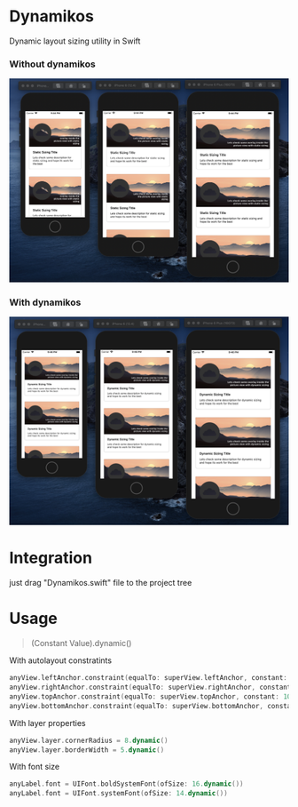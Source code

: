 # Dynamikos
Dynamic layout sizing utility in Swift 


### Without dynamikos

![alt text](https://github.com/siam-biswas/DynamicSize/blob/master/static.png "Static Sizing Preview")

### With dynamikos

![alt text](https://github.com/siam-biswas/DynamicSize/blob/master/dynamic.png "Static Sizing Preview")



# Integration
just drag "Dynamikos.swift" file to the project tree


# Usage
> (Constant Value).dynamic()

With autolayout constratints
```Swift
anyView.leftAnchor.constraint(equalTo: superView.leftAnchor, constant: 20.dynamic()).isActive = true
anyView.rightAnchor.constraint(equalTo: superView.rightAnchor, constant: -20.dynamic()).isActive = true
anyView.topAnchor.constraint(equalTo: superView.topAnchor, constant: 10.dynamic()).isActive = true
anyView.bottomAnchor.constraint(equalTo: superView.bottomAnchor, constant: -20.dynamic()).isActive = true
```

With layer properties
```Swift
anyView.layer.cornerRadius = 8.dynamic()
anyView.layer.borderWidth = 5.dynamic()
```

With font size
```Swift
anyLabel.font = UIFont.boldSystemFont(ofSize: 16.dynamic()) 
anyLabel.font = UIFont.systemFont(ofSize: 14.dynamic())
```
